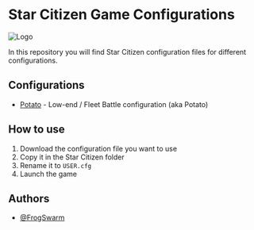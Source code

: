 # Star Citizen Game Configurations

![Logo][FS]

In this repository you will find Star Citizen configuration files for different configurations.

## Configurations

* [Potato](./potato.cfg) - Low-end / Fleet Battle configuration (aka Potato)

## How to use

1. Download the configuration file you want to use
2. Copy it in the Star Citizen folder
3. Rename it to `USER.cfg`
4. Launch the game

## Authors

* [@FrogSwarm](https://www.github.com/FrogSwarm)

[FS]: https://frogswarm.fr/data/imgs/logo-devops-github.png
